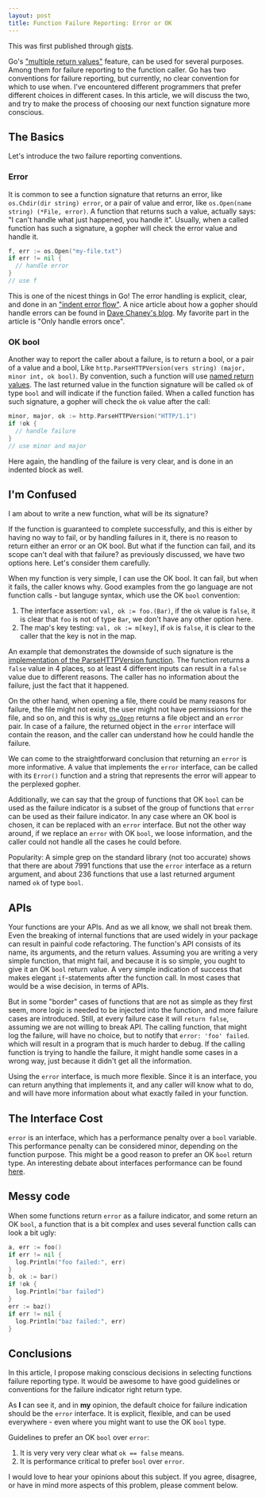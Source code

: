 ```yaml
---
layout: post
title: Function Failure Reporting: Error or OK
---
```


This was first published through [gists](https://gist.github.com/posener/a303becac35835ad7bf5e15fe061893e).

Go's ["multiple return values"](https://golang.org/doc/effective_go.html#multiple-returns)
feature, can be used for several purposes. Among them for failure reporting to the function caller.
Go has two conventions for failure reporting, but currently, no clear convention for which to use when.
I've encountered different programmers that prefer different choices in different cases.
In this article, we will discuss the two, and try to make the process of choosing our next function signature
more conscious.

## The Basics

Let's introduce the two failure reporting conventions.

### Error

It is common to see a function signature that returns an error, like `os.Chdir(dir string) error`,
or a pair of value and error, like `os.Open(name string) (*File, error)`.
A function that returns such a value, actually says: "I can't handle what just happened, you handle it".
Usually, when a called function has such a signature, a gopher will check the error value
and handle it.

```go
f, err := os.Open("my-file.txt")
if err != nil {
  // handle error
}
// use f
```

This is one of the nicest things in Go! The error handling is explicit, clear, and done in an 
["indent error flow"](https://github.com/golang/go/wiki/CodeReviewComments#indent-error-flow).
A nice article about how a gopher should handle errors can be found in
[Dave Chaney's blog](https://dave.cheney.net/2016/04/27/dont-just-check-errors-handle-them-gracefully).
My favorite part in the article is "Only handle errors once".

### OK bool

Another way to report the caller about a failure, is to return a bool, or a pair of a value and a bool, Like
`http.ParseHTTPVersion(vers string) (major, minor int, ok bool)`.
By convention, such a function will use [named return values](https://tour.golang.org/basics/7).
The last returned value in the function signature will be called `ok` of type `bool` and will indicate
if the function failed.
When a called function has such signature, a gopher will check the `ok` value after the call:

```go
minor, major, ok := http.ParseHTTPVersion("HTTP/1.1")
if !ok {
  // handle failure
}
// use minor and major
```

Here again, the handling of the failure is very clear, and is done in an indented block as well.

## I'm Confused

I am about to write a new function, what will be its signature?

If the function is guaranteed to complete successfully, and this is either by having no way
to fail, or by handling failures in it, there is no reason to return either an error or an OK bool.
But what if the function can fail, and its scope can't deal with that failure? as previously discussed,
we have two options here. Let's consider them carefully.

When my function is very simple, I can use the OK bool. It can fail, but when it
fails, the caller knows why. Good examples from the go language are not function calls - but languge syntax, which use the OK `bool` convention:

1. The interface assertion: `val, ok := foo.(Bar)`, if the `ok` value is `false`, 
it is clear that `foo` is not of type `Bar`, we don't have any other option here.
2. The map's key testing: `val, ok := m[key]`, if `ok` is `false`, it is clear to the caller that
the key is not in the map.

An example that demonstrates the downside of such signature is the
[implementation of the ParseHTTPVersion function](https://golang.org/src/net/http/request.go?s=22614:22676#L687).
The function returns a `false` value in 4 places, so at least 4 different inputs can result in a `false` value
due to different reasons. The caller has no information about the failure, just the fact that it happened.

On the other hand, when opening a file, there could be many reasons for failure, the file might not exist,
the user might not have permissions for the file, and so on,
and this is why [`os.Open`](https://golang.org/pkg/os/#Open) returns a file object and an `error` pair.
In case of a failure, the returned object in the `error` interface will contain the reason, and the caller
can understand how he could handle the failure.

We can come to the straightforward conclusion that returning an `error` is more informative.
A value that implements the `error` interface, can be called with its `Error()` function
and a string that represents the error will appear to the perplexed gopher.

Additionally, we can say that the group of functions that OK `bool` can be used
as the failure indicator is a subset of the group of functions that `error` can be used as their
failure indicator. In any case where an OK bool is chosen, it can be replaced with an `error` interface.
But not the other way around, if we replace an `error` with OK `bool`, we loose information,
and the caller could not handle all the cases he could before.

Popularity: A simple grep on the standard library (not too accurate) shows that there are
about 7991 functions that use the `error` interface as a return argument,
and about 236 functions that use a last returned argument named `ok` of type `bool`.

## APIs

Your functions are your APIs. And as we all know, we shall not break them. Even the breaking of internal functions
that are used widely in your package can result in painful code refactoring. The function's API consists of its name,
its arguments, and the return values.
Assuming you are writing a very simple function, that might fail, and because it is so simple, you ought to
give it an OK `bool` return value. A very simple indication of success that makes elegant `if`-statements after
the function call.
In most cases that would be a wise decision, in terms of APIs.

But in some "border" cases of functions that are not as simple as they first seem, more logic is needed
to be injected into the function, and more failure cases are introduced. Still, at every failure case it will
`return false`, assuming we are not willing to break API.
The calling function, that might log the failure, will have no choice, but to notify that `error: 'foo' failed`.
which will result in a program that is much harder to debug. If the calling function is trying to handle the failure,
it might handle some cases in a wrong way, just because it didn't get all the information.

Using the `error` interface, is much more flexible. Since it is an interface, you can return anything that implements
it, and any caller will know what to do, and will have more information about what exactly failed in your function.

## The Interface Cost

`error` is an interface, which has a performance penalty over a `bool` variable. This performance
penalty can be considered minor, depending on the function purpose. This might be a good reason to
prefer an OK `bool` return type. An interesting debate about interfaces performance can be found
[here](https://groups.google.com/forum/#!topic/golang-nuts/7tUShPuPfNM).

## Messy code

When some functions return `error` as a failure indicator, and some return an OK `bool`, 
a function that is a bit complex and uses several function calls can look a bit ugly:

```go
a, err := foo()
if err != nil {
  log.Println("foo failed:", err)
}
b, ok := bar() 
if !ok {
  log.Println("bar failed")
}
err := baz()
if err != nil {
  log.Println("baz failed:", err)
}
```

## Conclusions

In this article, I propose making conscious decisions in selecting functions failure reporting type.
It would be awesome to have good guidelines or conventions for the failure indicator right return type.

As **I** can see it, and in **my** opinion, the default choice for failure indication should be the `error` interface.
It is explicit, flexible, and can be used everywhere - even where you might want to use the OK `bool` type.

Guidelines to prefer an OK `bool` over `error`:

1. It is very very very clear what `ok == false` means.
2. It is performance critical to prefer `bool` over `error`.

I would love to hear your opinions about this subject. If you agree, disagree, or have in mind more aspects of
this problem, please comment below.
